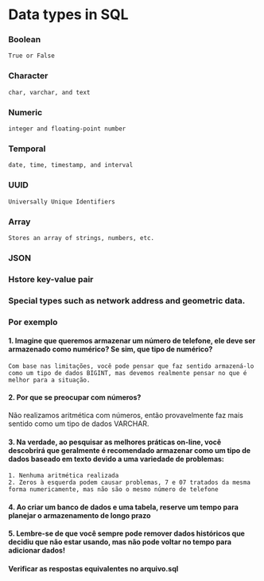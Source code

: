 # Data types in SQL

### Boolean
````
True or False
````
### Character
````
char, varchar, and text
````
### Numeric
````
integer and floating-point number
````
### Temporal
````
date, time, timestamp, and interval
````
### UUID
````
Universally Unique Identifiers
````
### Array
````
Stores an array of strings, numbers, etc.
````
### JSON
### Hstore key-value pair
### Special types such as network address and geometric data.

### Por exemplo
#### 1. Imagine que queremos armazenar um número de telefone, ele deve ser armazenado como numérico? Se sim, que tipo de numérico?
````
Com base nas limitações, você pode pensar que faz sentido armazená-lo como um tipo de dados BIGINT, mas devemos realmente pensar no que é melhor para a situação.
````
#### 2. Por que se preocupar com números?
Não realizamos aritmética com números, então provavelmente faz mais sentido como um tipo de dados VARCHAR.

#### 3. Na verdade, ao pesquisar as melhores práticas on-line, você descobrirá que geralmente é recomendado armazenar como um tipo de dados baseado em texto devido a uma variedade de problemas:
````
1. Nenhuma aritmética realizada
2. Zeros à esquerda podem causar problemas, 7 e 07 tratados da mesma forma numericamente, mas não são o mesmo número de telefone
````
#### 4. Ao criar um banco de dados e uma tabela, reserve um tempo para planejar o armazenamento de longo prazo
#### 5. Lembre-se de que você sempre pode remover dados históricos que decidiu que não estar usando, mas não pode voltar no tempo para adicionar dados!
#### Verificar as respostas equivalentes no arquivo.sql
